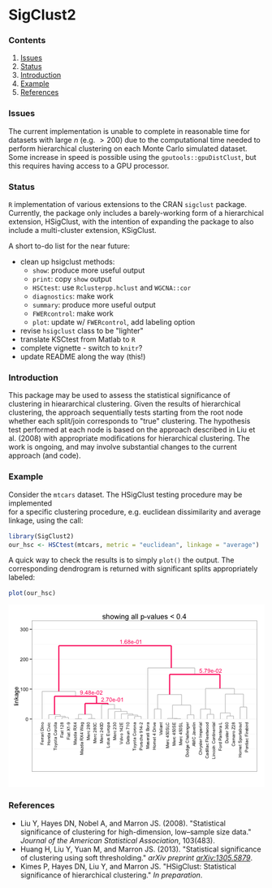SigClust2 
=======================

### Contents
1. [Issues](#issues)
2. [Status](#status)
3. [Introduction](#intro)
4. [Example](#example)
5. [References](#refs)


### <a name="issues"></a> Issues
The current implementation is unable to complete in reasonable time for
datasets with large $n$ (e.g. $>200$) due to the computational time 
needed to perform hierarchical clustering on each Monte Carlo 
simulated dataset. Some increase in speed is possible using the 
`gputools::gpuDistClust`, but this requires having access to a 
GPU processor.


### <a name="status"></a> Status
`R` implementation of various extensions to the CRAN `sigclust` package.
Currently, the package only includes a barely-working form of a hierarchical 
extension, HSigClust, with the intention of expanding the package to also 
include a multi-cluster extension, KSigClust.

A short to-do list for the near future:
* clean up hsigclust methods:
  * `show`: produce more useful output
  * `print`: copy `show` output
  * `HSCtest`: use `Rclusterpp.hclust` and `WGCNA::cor`
  * `diagnostics`: make work
  * `summary`: produce more useful output
  * `FWERcontrol`: make work
  * `plot`: update w/ `FWERcontrol`, add labeling option
* revise `hsigclust` class to be "lighter"
* translate KSCtest from Matlab to `R`
* complete vignette - switch to `knitr`?
* update README along the way (this!)


### <a name="intro"></a> Introduction
This package may be used to assess the statistical significance of clustering in
hieararchical clustering. Given the results of hierarchical clustering,
the approach sequentially tests starting from the root node whether each 
split/join corresponds to "true" clustering. The hypothesis test performed at each
node is based on the approach described in Liu et al. (2008) with appropriate
modifications for hierarchical clustering. The work is ongoing, and may involve
substantial changes to the current approach (and code).


### <a name="example"></a> Example
Consider the `mtcars` dataset. The HSigClust testing procedure may be implemented  
for a specific clustering procedure, e.g. euclidean dissimilarity and average linkage, 
using the call:


```r
library(SigClust2)
our_hsc <- HSCtest(mtcars, metric = "euclidean", linkage = "average")
```



A quick way to check the results is to simply `plot()` the output. The corresponding 
dendrogram is returned with significant splits appropriately labeled:


```r
plot(our_hsc)
```

![plot of chunk unnamed-chunk-2](figure/unnamed-chunk-2.png) 



### <a name="refs"></a> References

* Liu Y, Hayes DN, Nobel A, and Marron JS. (2008). "Statistical significance of clustering for high-dimension, low–sample size data." _Journal of the American Statistical Association_, 103(483).
* Huang H, Liu Y, Yuan M, and Marron JS. (2013). "Statistical significance of clustering using soft thresholding." _arXiv preprint [arXiv:1305.5879]_.
* Kimes P, Hayes DN, Liu Y, and Marron JS. "HSigClust: Statistical significance of hierarchical clustering." _In preparation_.

[arXiv:1305.5879]: http://arxiv.org/abs/1305.5879
